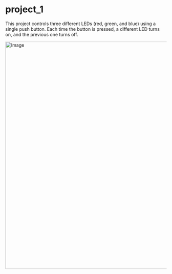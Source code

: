 # project_1
This project controls three different LEDs (red, green, and blue) using a single push button. Each time the button is pressed, a different LED turns on, and the previous one turns off.


<img width="710" alt="Image" src="https://github.com/user-attachments/assets/676d69e3-92bb-4153-b2fb-3d716485853d" />
